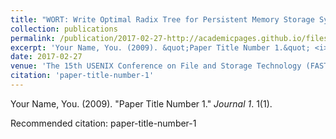 ```yaml
---
title: "WORT: Write Optimal Radix Tree for Persistent Memory Storage Systems"
collection: publications
permalink: /publication/2017-02-27-http://academicpages.github.io/files/paper1.pdf
excerpt: 'Your Name, You. (2009). &quot;Paper Title Number 1.&quot; <i>Journal 1</i>. 1(1).'
date: 2017-02-27
venue: 'The 15th USENIX Conference on File and Storage Technology (FAST&apos;17) This paper is about the number 1. The number 2 is left for future work.'
citation: 'paper-title-number-1'
---
```

Your Name, You. (2009). &quot;Paper Title Number 1.&quot; <i>Journal 1</i>. 1(1).

Recommended citation: paper-title-number-1